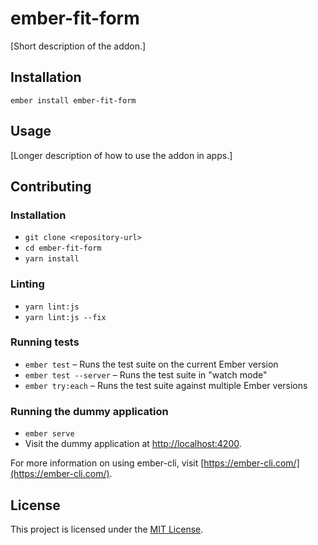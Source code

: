 ember-fit-form
==============================================================================

[Short description of the addon.]

Installation
------------------------------------------------------------------------------

```
ember install ember-fit-form
```


Usage
------------------------------------------------------------------------------

[Longer description of how to use the addon in apps.]


Contributing
------------------------------------------------------------------------------

### Installation

* `git clone <repository-url>`
* `cd ember-fit-form`
* `yarn install`

### Linting

* `yarn lint:js`
* `yarn lint:js --fix`

### Running tests

* `ember test` – Runs the test suite on the current Ember version
* `ember test --server` – Runs the test suite in "watch mode"
* `ember try:each` – Runs the test suite against multiple Ember versions

### Running the dummy application

* `ember serve`
* Visit the dummy application at [http://localhost:4200](http://localhost:4200).

For more information on using ember-cli, visit [https://ember-cli.com/](https://ember-cli.com/).

License
------------------------------------------------------------------------------

This project is licensed under the [MIT License](LICENSE.md).

